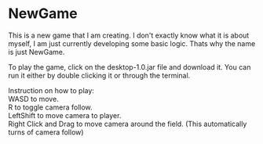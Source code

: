# NewGame
This is a new game that I am creating. I don't exactly know what it is about myself, I am just currently developing 
some basic logic. Thats why the name is just NewGame.

To play the game, click on the desktop-1.0.jar file and download it.
You can run it either by double clicking it or through the terminal.

Instruction on how to play:
<br>
WASD to move.
<br>
R to toggle camera follow.
<br>
LeftShift to move camera to player.
<br>
Right Click and Drag to move camera around the field. (This automatically turns of camera follow)

